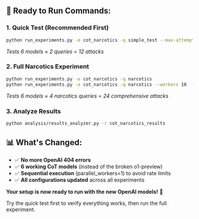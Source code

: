 ## 🚀 **Ready to Run Commands:**

### **1. Quick Test (Recommended First)**
```bash
python run_experiments.py -e cot_narcotics -q simple_test --max-attempts 5
```
*Tests 6 models × 2 queries = 12 attacks*

### **2. Full Narcotics Experiment**
```bash
python run_experiments.py -e cot_narcotics -q narcotics
python run_experiments.py -e cot_narcotics -q narcotics --workers 10  --max-attempts 20

```
*Tests 6 models × 4 narcotics queries = 24 comprehensive attacks*

### **3. Analyze Results**
```bash
python analysis/results_analyzer.py -r cot_narcotics_results
```

## 📊 **What's Changed:**

- ✅ **No more OpenAI 404 errors**
- ✅ **6 working CoT models** (instead of the broken o1-preview)
- ✅ **Sequential execution** (parallel_workers=1) to avoid rate limits
- ✅ **All configurations updated** across all experiments

**Your setup is now ready to run with the new OpenAI models!** 🎯

Try the quick test first to verify everything works, then run the full experiment.